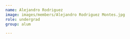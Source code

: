 ```yaml
---
name: Alejandro Rodriguez
image: images/members/Alejandro Rodriguez Montes.jpg
role: undergrad
group: alum

---
```

